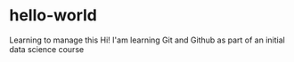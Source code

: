# hello-world
Learning to manage this
Hi! I'am learning Git and Github as part of an initial data science course
